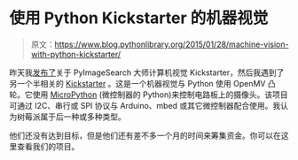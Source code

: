 # 使用 Python Kickstarter 的机器视觉

> 原文：<https://www.blog.pythonlibrary.org/2015/01/28/machine-vision-with-python-kickstarter/>

昨天我[发布了](https://www.blog.pythonlibrary.org/2015/01/27/the-pyimagesearch-gurus-kickstarter-for-computer-vision/)关于 PyImageSearch 大师计算机视觉 Kickstarter，然后我遇到了另一个半相关的 [Kickstarter](https://www.kickstarter.com/projects/1898348310/openmv-cam-embedded-machine-vision) 。这是一个机器视觉与 Python 使用 OpenMV 凸轮。它使用 [MicroPython](http://micropython.org/) (微控制器的 Python)来控制电路板上的摄像头。该项目可通过 I2C、串行或 SPI 协议与 Arduino、mbed 或其它微控制器配合使用。我认为树莓派属于后一种或多种类型。

他们还没有达到目标，但是他们还有差不多一个月的时间来筹集资金。你可以在这里查看我们的项目。
